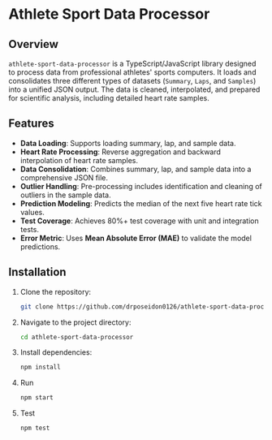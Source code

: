 # Athlete Sport Data Processor

## Overview
`athlete-sport-data-processor` is a TypeScript/JavaScript library designed to process data from professional athletes' sports computers. It loads and consolidates three different types of datasets (`Summary`, `Laps`, and `Samples`) into a unified JSON output. The data is cleaned, interpolated, and prepared for scientific analysis, including detailed heart rate samples.

## Features
- **Data Loading**: Supports loading summary, lap, and sample data.
- **Heart Rate Processing**: Reverse aggregation and backward interpolation of heart rate samples.
- **Data Consolidation**: Combines summary, lap, and sample data into a comprehensive JSON file.
- **Outlier Handling**: Pre-processing includes identification and cleaning of outliers in the sample data.
- **Prediction Modeling**: Predicts the median of the next five heart rate tick values.
- **Test Coverage**: Achieves 80%+ test coverage with unit and integration tests.
- **Error Metric**: Uses **Mean Absolute Error (MAE)** to validate the model predictions.

## Installation

1. Clone the repository:
    ```bash
    git clone https://github.com/drposeidon0126/athlete-sport-data-processor.git
    ```

2. Navigate to the project directory:
    ```bash
    cd athlete-sport-data-processor
    ```

3. Install dependencies:
    ```bash
    npm install
    ```
4. Run
    ```bash
    npm start
5. Test
   ```bash
   npm test